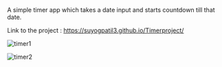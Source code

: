 A simple timer app which takes a date input and starts countdown till that date.

Link to the project : https://suyogpatil3.github.io/Timerproject/

![timer1](https://user-images.githubusercontent.com/82666451/119309156-8f903200-bc8b-11eb-89dc-bd2548917425.png)


![timer2](https://user-images.githubusercontent.com/82666451/119309165-928b2280-bc8b-11eb-9cb9-0132a4ef3303.png)

